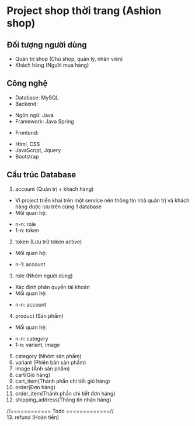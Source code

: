 # Project shop thời trang (Ashion shop)

## Đối tượng người dùng
- Quản trị shop (Chủ shop, quản lý, nhân viên)
- Khách hàng (Người mua hàng)

## Công nghệ
- Database: MySQL
- Backend:
+ Ngôn ngữ: Java
+ Framework: Java Spring
- Frontend:
+ Html, CSS
+ JavaScript, Jquery
+ Bootstrap 

## Cấu trúc Database

1. account (Quản trị + khách hàng)
- Vì project triển khai trên một service nên thông tin nhà quản trị và khách hàng được lưu trên cùng 1 database
- Mối quan hệ:
+ n-n: role
+ 1-n: token

2. token (Lưu trữ token active)
- Mối quan hệ:
+ n-1: account

3. role (Nhóm người dùng)
- Xác định phân quyền tài khoản
- Mối quan hệ:
+ n-n: account

4. product (Sản phẩm)
- Mối quan hệ:
+ n-n: category
+ 1-n: variant, image

5. category (Nhóm sản phẩm)
6. variant (Phiên bản sản phẩm)
7. image (Ảnh sản phẩm)
8. cart(Giỏ hàng)
9. cart_item(Thành phần chi tiết giỏ hàng)
10. order(Đơn hàng)
11. order_item(Thành phần chi tiết đơn hàng)
12. shipping_address(Thông tin nhận hàng)

//============ Todo =============//
<br>
13. refund (Hoàn tiền)
